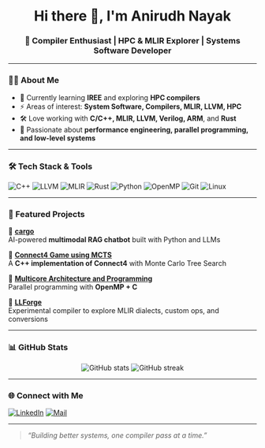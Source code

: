 <!-- Profile Header -->
<h1 align="center">Hi there 👋, I'm Anirudh Nayak</h1>
<h3 align="center">🚀 Compiler Enthusiast | HPC & MLIR Explorer | Systems Software Developer</h3>

---

### 👨‍💻 About Me  
- 🌱 Currently learning **IREE** and exploring **HPC compilers**  
- ⚡ Areas of interest: **System Software, Compilers, MLIR, LLVM, HPC**  
- 🛠️ Love working with **C/C++, MLIR, LLVM, Verilog, ARM**, and **Rust**  
- 🎯 Passionate about **performance engineering, parallel programming, and low-level systems**  

---

### 🛠️ Tech Stack & Tools  

![C++](https://img.shields.io/badge/C++-00599C?style=for-the-badge&logo=c%2B%2B&logoColor=white)
![LLVM](https://img.shields.io/badge/LLVM-262D3A?style=for-the-badge&logo=llvm&logoColor=white)
![MLIR](https://img.shields.io/badge/MLIR-7C3AED?style=for-the-badge)
![Rust](https://img.shields.io/badge/Rust-000000?style=for-the-badge&logo=rust&logoColor=white)
![Python](https://img.shields.io/badge/Python-3670A0?style=for-the-badge&logo=python&logoColor=ffdd54)
![OpenMP](https://img.shields.io/badge/OpenMP-0097A7?style=for-the-badge)
![Git](https://img.shields.io/badge/Git-F05032?style=for-the-badge&logo=git&logoColor=white)
![Linux](https://img.shields.io/badge/Linux-FCC624?style=for-the-badge&logo=linux&logoColor=black)

---

### 🔬 Featured Projects  

📌 **[cargo](https://github.com/anirudhnayak27/cargo)**  
AI-powered **multimodal RAG chatbot** built with Python and LLMs  

📌 **[Connect4 Game using MCTS](https://github.com/anirudhnayak27/Connect4_game_using_MCTS)**  
A **C++ implementation of Connect4** with Monte Carlo Tree Search  

📌 **[Multicore Architecture and Programming](https://github.com/anirudhnayak27/Multicore_Architecture_and_Programming)**  
Parallel programming with **OpenMP + C**  

📌 **[LLForge](https://github.com/anirudhnayak27/LLForge)**  
Experimental compiler to explore MLIR dialects, custom ops, and conversions

---

### 📊 GitHub Stats  

<p align="center">
  <img src="https://github-readme-stats.vercel.app/api?username=anirudhnayak27&show_icons=true&theme=radical" alt="GitHub stats" />
  <img src="https://github-readme-streak-stats.herokuapp.com/?user=anirudhnayak27&theme=radical" alt="GitHub streak" />
</p>

---

### 🌐 Connect with Me  

[![LinkedIn](https://img.shields.io/badge/LinkedIn-0A66C2?style=for-the-badge&logo=linkedin&logoColor=white)](www.linkedin.com/in/anirudh-nayak-253916243)
[![Mail](https://img.shields.io/badge/Email-D14836?style=for-the-badge&logo=gmail&logoColor=white)](mailto:anirudh.nayak.ubl@gmail.com)

---

> _“Building better systems, one compiler pass at a time.”_  

